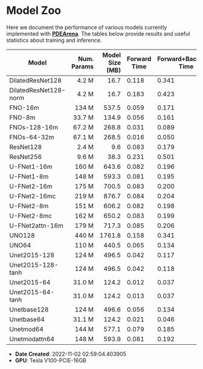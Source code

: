 
# Model Zoo

Here we document the performance of various models currently implemented with [**PDEArena**](https://microsoft.github.io/pdearena).
The tables below provide results and useful statistics about training and inference.



| Model | Num. Params | Model Size (MB) | Forward Time | Forward+Backward Time |
| --- | ---: | ---: | --- | --- |
| DilatedResNet128 | 4.2 M | 16.7 | 0.118 | 0.341 |
| DilatedResNet128-norm | 4.2 M | 16.7 | 0.183 | 0.423 |
| FNO-16m | 134 M | 537.5 | 0.059 | 0.171 |
| FNO-8m | 33.7 M | 134.9 | 0.056 | 0.161 |
| FNOs-128-16m | 67.2 M | 268.8 | 0.031 | 0.089 |
| FNOs-64-32m | 67.1 M | 268.5 | 0.016 | 0.050 |
| ResNet128 | 2.4 M | 9.6 | 0.083 | 0.179 |
| ResNet256 | 9.6 M | 38.3 | 0.231 | 0.501 |
| U-FNet1-16m | 160 M | 643.6 | 0.082 | 0.196 |
| U-FNet1-8m | 148 M | 593.3 | 0.081 | 0.195 |
| U-FNet2-16m | 175 M | 700.5 | 0.083 | 0.200 |
| U-FNet2-16mc | 219 M | 876.7 | 0.084 | 0.204 |
| U-FNet2-8m | 151 M | 606.2 | 0.082 | 0.198 |
| U-FNet2-8mc | 162 M | 650.2 | 0.083 | 0.199 |
| U-FNet2attn-16m | 179 M | 717.3 | 0.085 | 0.206 |
| UNO128 | 440 M | 1761.8 | 0.158 | 0.341 |
| UNO64 | 110 M | 440.5 | 0.065 | 0.134 |
| Unet2015-128 | 124 M | 496.5 | 0.042 | 0.117 |
| Unet2015-128-tanh | 124 M | 496.5 | 0.042 | 0.118 |
| Unet2015-64 | 31.0 M | 124.2 | 0.012 | 0.037 |
| Unet2015-64-tanh | 31.0 M | 124.2 | 0.013 | 0.037 |
| Unetbase128 | 124 M | 496.6 | 0.056 | 0.134 |
| Unetbase64 | 31.1 M | 124.2 | 0.021 | 0.046 |
| Unetmod64 | 144 M | 577.1 | 0.079 | 0.185 |
| Unetmodattn64 | 148 M | 593.9 | 0.081 | 0.192 |

- **Date Created**: 2022-11-02 02:59:04.403905
- **GPU**: Tesla V100-PCIE-16GB